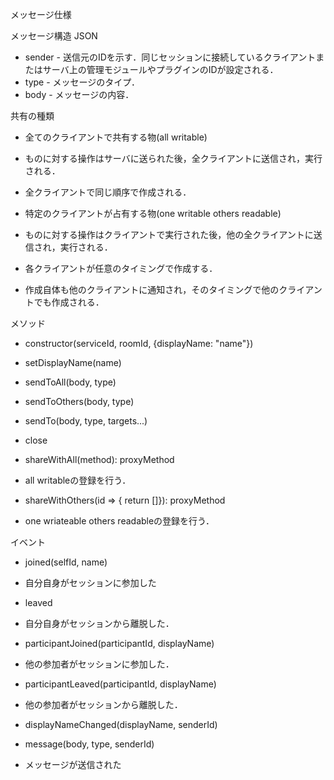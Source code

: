 
メッセージ仕様

メッセージ構造
JSON
* sender - 送信元のIDを示す．同じセッションに接続しているクライアントまたはサーバ上の管理モジュールやプラグインのIDが設定される．
* type - メッセージのタイプ．
* body - メッセージの内容．

共有の種類
* 全てのクライアントで共有する物(all writable)
 * ものに対する操作はサーバに送られた後，全クライアントに送信され，実行される．
 * 全クライアントで同じ順序で作成される．

* 特定のクライアントが占有する物(one writable others readable)
 * ものに対する操作はクライアントで実行された後，他の全クライアントに送信され，実行される．
 * 各クライアントが任意のタイミングで作成する．
 * 作成自体も他のクライアントに通知され，そのタイミングで他のクライアントでも作成される．

メソッド
* constructor(serviceId, roomId, {displayName: "name"})

* setDisplayName(name)

* sendToAll(body, type)

* sendToOthers(body, type)

* sendTo(body, type, targets...)

* close

* shareWithAll(method): proxyMethod
 * all writableの登録を行う．

* shareWithOthers(id => { return []}): proxyMethod
 * one wriateable others readableの登録を行う．

イベント
* joined(selfId, name)
 * 自分自身がセッションに参加した

* leaved
 * 自分自身がセッションから離脱した．

* participantJoined(participantId, displayName)
 * 他の参加者がセッションに参加した．

* participantLeaved(participantId, displayName)
 * 他の参加者がセッションから離脱した．

* displayNameChanged(displayName, senderId)

* message(body, type, senderId)
 * メッセージが送信された

